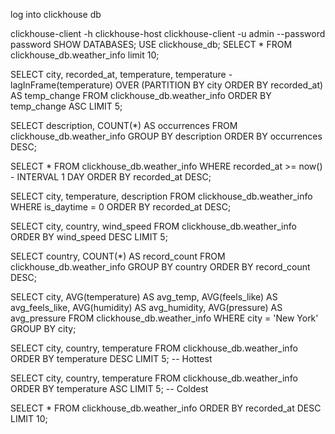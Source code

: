 
log into clickhouse db

clickhouse-client -h clickhouse-host
clickhouse-client -u admin --password password
SHOW DATABASES;
USE clickhouse_db;
SELECT * FROM clickhouse_db.weather_info limit 10;


SELECT city, recorded_at, temperature, 
       temperature - lagInFrame(temperature) OVER (PARTITION BY city ORDER BY recorded_at) AS temp_change
FROM clickhouse_db.weather_info
ORDER BY temp_change ASC
LIMIT 5;

SELECT description, COUNT(*) AS occurrences
FROM clickhouse_db.weather_info
GROUP BY description
ORDER BY occurrences DESC;

SELECT * FROM clickhouse_db.weather_info
WHERE recorded_at >= now() - INTERVAL 1 DAY
ORDER BY recorded_at DESC;

SELECT city, temperature, description
FROM clickhouse_db.weather_info
WHERE is_daytime = 0
ORDER BY recorded_at DESC;

SELECT city, country, wind_speed
FROM clickhouse_db.weather_info
ORDER BY wind_speed DESC
LIMIT 5;

SELECT country, COUNT(*) AS record_count
FROM clickhouse_db.weather_info
GROUP BY country
ORDER BY record_count DESC;

SELECT 
    city, 
    AVG(temperature) AS avg_temp, 
    AVG(feels_like) AS avg_feels_like, 
    AVG(humidity) AS avg_humidity, 
    AVG(pressure) AS avg_pressure
FROM clickhouse_db.weather_info
WHERE city = 'New York'
GROUP BY city;

SELECT city, country, temperature 
FROM clickhouse_db.weather_info 
ORDER BY temperature DESC 
LIMIT 5;  -- Hottest

SELECT city, country, temperature 
FROM clickhouse_db.weather_info 
ORDER BY temperature ASC 
LIMIT 5;  -- Coldest

SELECT * FROM clickhouse_db.weather_info 
ORDER BY recorded_at DESC 
LIMIT 10;




